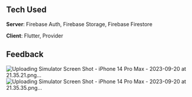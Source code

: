 
## Tech Used
**Server**: Firebase Auth, Firebase Storage, Firebase Firestore

**Client**: Flutter, Provider
    
## Feedback


![Uploading Simulator Screen Shot - iPhone 14 Pro Max - 2023-09-20 at 21.35.21.png…]()
![Uploading Simulator Screen Shot - iPhone 14 Pro Max - 2023-09-20 at 21.35.35.png…]()
